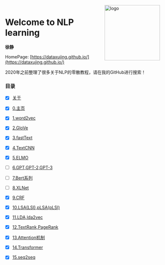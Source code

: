 <img src="docs/_media/icon.svg" align="right" alt="logo" height="180" width="180" />

# Welcome to NLP learning

**徐静**

HomePage: [https://dataxujing.github.io/](https://dataxujing.github.io/)

2020年之前整理了很多关于NLP的零散教程，请在我的GitHub进行搜索！

<!-- <div align=center>
<img src="./zh-cn/img/index/cnn_hist.png" />
</div> -->


### 目录

* [x] [关于](zh-cn/about)
* [x] [0.主页](zh-cn/index)
* [x] [1.word2vec](zh-cn/01_word2vec.md)
* [x] [2.GloVe](zh-cn/02_GloVe.md)
* [x] [3.fastText](zh-cn/03_fastText.md)
* [x] [4.TextCNN](zh-cn/04_TextCNN.md)
* [x] [5.ELMO](zh-cn/05_EMLO.md)
* [ ] [6.GPT,GPT-2,GPT-3](zh-cn/06_GPT.md)
* [ ] [7.Bert系列](zh-cn/07_Bert.md)
* [ ] [8.XLNet](zh-cn/08_XLNet.md)
* [x] [9.CRF](zh-cn/09_CRF.md)
* [x] [10.LSA(LSI),pLSA(pLSI)](zh-cn/10_LSA.md)
* [x] [11.LDA,lda2vec](zh-cn/11_LDA.md)
* [x] [12.TextRank,PageRank](zh-cn/12_pangerank.md)
* [x] [13.Attention机制](zh-cn/13_Attention.md)
* [x] [14.Transformer](zh-cn/14_Transformer.md)
* [x] [15.seq2seq](zh-cn/15_seq2seq.md)

